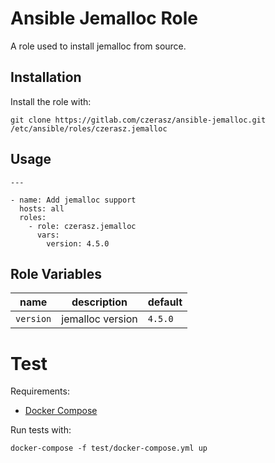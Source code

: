 # Ansible Jemalloc Role

A role used to install jemalloc from source.

## Installation

Install the role with:

```
git clone https://gitlab.com/czerasz/ansible-jemalloc.git /etc/ansible/roles/czerasz.jemalloc
```

## Usage

```
---

- name: Add jemalloc support
  hosts: all
  roles:
    - role: czerasz.jemalloc
      vars:
        version: 4.5.0
```

## Role Variables

| name | description | default |
| --- | --- | --- |
| `version` | jemalloc version | `4.5.0` |

# Test

Requirements:

- [Docker Compose](https://docs.docker.com/compose/)

Run tests with:

```
docker-compose -f test/docker-compose.yml up
```
